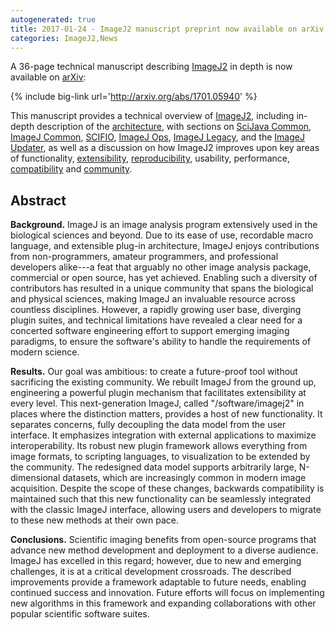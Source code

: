 ```yaml
---
autogenerated: true
title: 2017-01-24 - ImageJ2 manuscript preprint now available on arXiv
categories: ImageJ2,News
---
```


A 36-page technical manuscript describing [ImageJ2](/software/imagej2) in depth is now available on [arXiv](https://arxiv.org/):

{% include big-link url='http://arxiv.org/abs/1701.05940' %}

This manuscript provides a technical overview of [ImageJ2](/software/imagej2), including in-depth description of the [architecture](/develop/architecture), with sections on [SciJava Common](/libs/scijava-common), [ImageJ Common](/plugins/imagej-common), [SCIFIO](/software/scifio), [ImageJ Ops](/libs/imagej-ops), [ImageJ Legacy](/libs/imagej-legacy), and the [ImageJ Updater](/plugins/updater), as well as a discussion on how ImageJ2 improves upon key areas of functionality, [extensibility](/develop/architecture#extensibility), [reproducibility](/develop/architecture#reproducible-builds), usability, performance, [compatibility](/libs/imagej-legacy) and [community](/help).

Abstract
--------

**Background.** ImageJ is an image analysis program extensively used in the biological sciences and beyond. Due to its ease of use, recordable macro language, and extensible plug-in architecture, ImageJ enjoys contributions from non-programmers, amateur programmers, and professional developers alike---a feat that arguably no other image analysis package, commercial or open source, has yet achieved. Enabling such a diversity of contributors has resulted in a unique community that spans the biological and physical sciences, making ImageJ an invaluable resource across countless disciplines. However, a rapidly growing user base, diverging plugin suites, and technical limitations have revealed a clear need for a concerted software engineering effort to support emerging imaging paradigms, to ensure the software's ability to handle the requirements of modern science.

**Results.** Our goal was ambitious: to create a future-proof tool without sacrificing the existing community. We rebuilt ImageJ from the ground up, engineering a powerful plugin mechanism that facilitates extensibility at every level. This next-generation ImageJ, called "/software/imagej2" in places where the distinction matters, provides a host of new functionality. It separates concerns, fully decoupling the data model from the user interface. It emphasizes integration with external applications to maximize interoperability. Its robust new plugin framework allows everything from image formats, to scripting languages, to visualization to be extended by the community. The redesigned data model supports arbitrarily large, N-dimensional datasets, which are increasingly common in modern image acquisition. Despite the scope of these changes, backwards compatibility is maintained such that this new functionality can be seamlessly integrated with the classic ImageJ interface, allowing users and developers to migrate to these new methods at their own pace.

**Conclusions.** Scientific imaging benefits from open-source programs that advance new method development and deployment to a diverse audience. ImageJ has excelled in this regard; however, due to new and emerging challenges, it is at a critical development crossroads. The described improvements provide a framework adaptable to future needs, enabling continued success and innovation. Future efforts will focus on implementing new algorithms in this framework and expanding collaborations with other popular scientific software suites.

 
